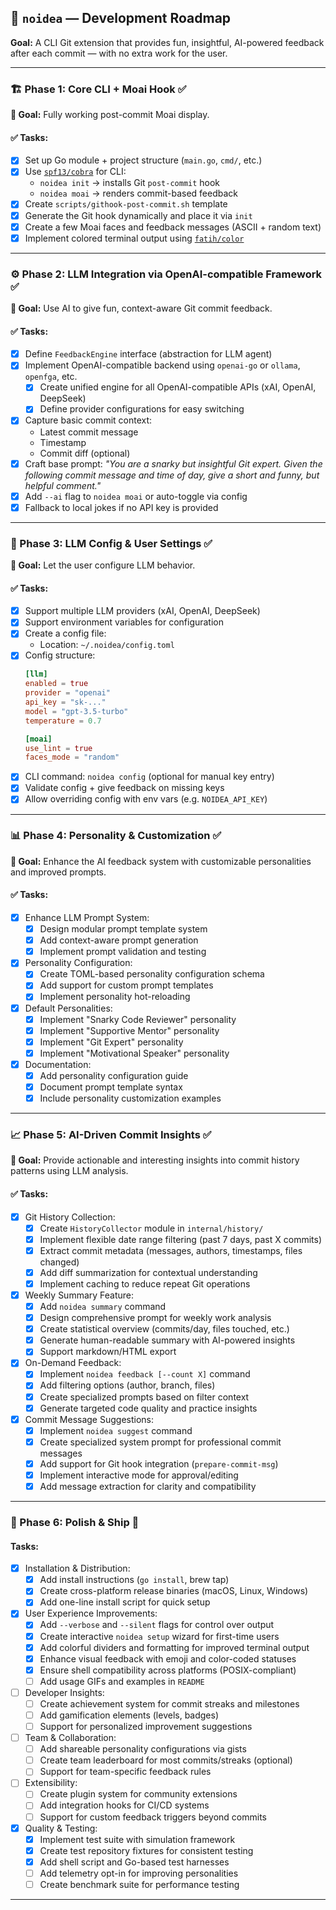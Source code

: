 ## 🧠 `noidea` — Development Roadmap
**Goal:** A CLI Git extension that provides fun, insightful, AI-powered feedback after each commit — with no extra work for the user.

---

### 🏗️ Phase 1: Core CLI + Moai Hook ✅

**🔹 Goal:** Fully working post-commit Moai display.

#### ✅ Tasks:
- [x] Set up Go module + project structure (`main.go`, `cmd/`, etc.)
- [x] Use [`spf13/cobra`](https://github.com/spf13/cobra) for CLI:
  - `noidea init` → installs Git `post-commit` hook
  - `noidea moai` → renders commit-based feedback
- [x] Create `scripts/githook-post-commit.sh` template
- [x] Generate the Git hook dynamically and place it via `init`
- [x] Create a few Moai faces and feedback messages (ASCII + random text)
- [x] Implement colored terminal output using [`fatih/color`](https://github.com/fatih/color)

---

### ⚙️ Phase 2: LLM Integration via OpenAI-compatible Framework ✅

**🔹 Goal:** Use AI to give fun, context-aware Git commit feedback.

#### ✅ Tasks:
- [x] Define `FeedbackEngine` interface (abstraction for LLM agent)
- [x] Implement OpenAI-compatible backend using `openai-go` or `ollama`, `openfga`, etc.
  - [x] Create unified engine for all OpenAI-compatible APIs (xAI, OpenAI, DeepSeek)
  - [x] Define provider configurations for easy switching
- [x] Capture basic commit context:
  - Latest commit message
  - Timestamp
  - Commit diff (optional)
- [x] Craft base prompt:
  _"You are a snarky but insightful Git expert. Given the following commit message and time of day, give a short and funny, but helpful comment."_
- [x] Add `--ai` flag to `noidea moai` or auto-toggle via config
- [x] Fallback to local jokes if no API key is provided

---

### 🧪 Phase 3: LLM Config & User Settings ✅

**🔹 Goal:** Let the user configure LLM behavior.

#### ✅ Tasks:
- [x] Support multiple LLM providers (xAI, OpenAI, DeepSeek)
- [x] Support environment variables for configuration
- [x] Create a config file:
  - Location: `~/.noidea/config.toml`
- [x] Config structure:
  ```toml
  [llm]
  enabled = true
  provider = "openai"
  api_key = "sk-..."
  model = "gpt-3.5-turbo"
  temperature = 0.7

  [moai]
  use_lint = true
  faces_mode = "random"
  ```
- [x] CLI command: `noidea config` (optional for manual key entry)
- [x] Validate config + give feedback on missing keys
- [x] Allow overriding config with env vars (e.g. `NOIDEA_API_KEY`)

---

### 📊 Phase 4: Personality & Customization ✅

**🔹 Goal:** Enhance the AI feedback system with customizable personalities and improved prompts.

#### ✅ Tasks:
- [x] Enhance LLM Prompt System:
  - [x] Design modular prompt template system
  - [x] Add context-aware prompt generation
  - [x] Implement prompt validation and testing
- [x] Personality Configuration:
  - [x] Create TOML-based personality configuration schema
  - [x] Add support for custom prompt templates
  - [x] Implement personality hot-reloading
- [x] Default Personalities:
  - [x] Implement "Snarky Code Reviewer" personality
  - [x] Implement "Supportive Mentor" personality  
  - [x] Implement "Git Expert" personality
  - [x] Implement "Motivational Speaker" personality
- [x] Documentation:
  - [x] Add personality configuration guide
  - [x] Document prompt template syntax
  - [x] Include personality customization examples

---

### 📈 Phase 5: AI-Driven Commit Insights ✅

**🔹 Goal:** Provide actionable and interesting insights into commit history patterns using LLM analysis.

#### ✅ Tasks:
- [x] Git History Collection:
  - [x] Create `HistoryCollector` module in `internal/history/`
  - [x] Implement flexible date range filtering (past 7 days, past X commits)
  - [x] Extract commit metadata (messages, authors, timestamps, files changed)
  - [x] Add diff summarization for contextual understanding
  - [x] Implement caching to reduce repeat Git operations

- [x] Weekly Summary Feature:
  - [x] Add `noidea summary` command
  - [x] Design comprehensive prompt for weekly work analysis
  - [x] Create statistical overview (commits/day, files touched, etc.)
  - [x] Generate human-readable summary with AI-powered insights
  - [x] Support markdown/HTML export

- [x] On-Demand Feedback:
  - [x] Implement `noidea feedback [--count X]` command
  - [x] Add filtering options (author, branch, files)
  - [x] Create specialized prompts based on filter context
  - [x] Generate targeted code quality and practice insights

- [x] Commit Message Suggestions:
  - [x] Implement `noidea suggest` command
  - [x] Create specialized system prompt for professional commit messages
  - [x] Add support for Git hook integration (`prepare-commit-msg`)
  - [x] Implement interactive mode for approval/editing
  - [x] Add message extraction for clarity and compatibility

---

### 🧼 Phase 6: Polish & Ship 🚧

#### Tasks:
- [x] Installation & Distribution:
  - [x] Add install instructions (`go install`, brew tap)
  - [x] Create cross-platform release binaries (macOS, Linux, Windows)
  - [x] Add one-line install script for quick setup
- [x] User Experience Improvements:
  - [x] Add `--verbose` and `--silent` flags for control over output
  - [x] Create interactive `noidea setup` wizard for first-time users
  - [x] Add colorful dividers and formatting for improved terminal output
  - [x] Enhance visual feedback with emoji and color-coded statuses
  - [x] Ensure shell compatibility across platforms (POSIX-compliant)
  - [ ] Add usage GIFs and examples in `README`
- [ ] Developer Insights:
  - [ ] Create achievement system for commit streaks and milestones
  - [ ] Add gamification elements (levels, badges)
  - [ ] Support for personalized improvement suggestions
- [ ] Team & Collaboration:
  - [ ] Add shareable personality configurations via gists
  - [ ] Create team leaderboard for most commits/streaks (optional)
  - [ ] Support for team-specific feedback rules
- [ ] Extensibility:
  - [ ] Create plugin system for community extensions
  - [ ] Add integration hooks for CI/CD systems
  - [ ] Support for custom feedback triggers beyond commits
- [x] Quality & Testing:
  - [x] Implement test suite with simulation framework
  - [x] Create test repository fixtures for consistent testing
  - [x] Add shell script and Go-based test harnesses
  - [ ] Add telemetry opt-in for improving personalities
  - [ ] Create benchmark suite for performance testing

---